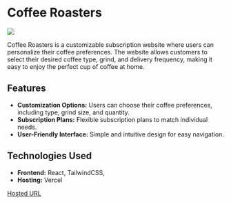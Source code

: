 # Coffee Roasters

![](/screenshot.jpg)

Coffee Roasters is a customizable subscription website where users can personalize their coffee preferences. The website allows customers to select their desired coffee type, grind, and delivery frequency, making it easy to enjoy the perfect cup of coffee at home.

## Features

- **Customization Options:** Users can choose their coffee preferences, including type, grind size, and quantity.
- **Subscription Plans:** Flexible subscription plans to match individual needs.
- **User-Friendly Interface:** Simple and intuitive design for easy navigation.

## Technologies Used

- **Frontend:** React, TailwindCSS,
- **Hosting:** Vercel

[Hosted URL](https://coffee-roasters-website.vercel.app/)

